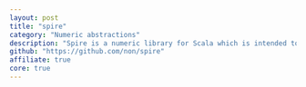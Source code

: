 ```yaml
---
layout: post
title: "spire"
category: "Numeric abstractions"
description: "Spire is a numeric library for Scala which is intended to be generic, fast, and precise. Using features such as specialization, macros, type classes, and implicits, Spire works hard to defy conventional wisdom around performance and precision trade-offs."
github: "https://github.com/non/spire"
affiliate: true
core: true
---
```


